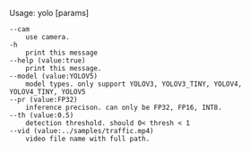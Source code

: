 Usage: yolo [params] 

	--cam
		use camera.
	-h
		print this message
	--help (value:true)
		print this message.
	--model (value:YOLOV5)
		model types. only support YOLOV3, YOLOV3_TINY, YOLOV4, YOLOV4_TINY, YOLOV5
	--pr (value:FP32)
		inference precison. can only be FP32, FP16, INT8.
	--th (value:0.5)
		detection threshold. should 0< thresh < 1
	--vid (value:../samples/traffic.mp4)
		video file name with full path.
